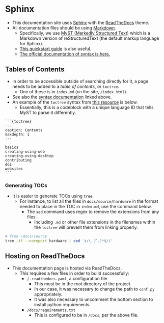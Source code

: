 # Sphinx
- This documentation site uses [Sphinx](https://www.sphinx-doc.org/en/master/) with the [ReadTheDocs](https://about.readthedocs.com/) theme.
- All documentation files should be using [Markdown](https://www.markdownguide.org/cheat-sheet/).
  - Specifically, we use [MyST (Markedly Structured Text)](https://myst-parser.readthedocs.io/en/latest/) which is a Markdown version of reStructuredText (the default markup language for Sphinx).
  - [This quickstart guide](https://cerodell.github.io/sphinx-quickstart-guide/build/html/markdown.html) is also useful.
  - [The official documentation of syntax is here.](https://myst-parser.readthedocs.io/en/v0.16.1/syntax/syntax.html)

## Tables of Contents
- In order to be accessible outside of searching directly for it, a page needs to be added to a *table of contents*, or `toctree`.
  -  One of these is in `index.md` (on the site, `/index.html`).
- See also the [syntax documentation](https://myst-parser.readthedocs.io/en/v0.16.1/syntax/syntax.html) linked above.
- An example of the `toctree` syntax from [this resource](https://coderefinery.github.io/sphinx-lesson/toctree/) is below.
  - Essentially, this is a codeblock with a unique language ID that tells MyST to parse it differently.

````
```{toctree}
---
caption: Contents
maxdepth: 1
---

basics
creating-using-web
creating-using-desktop
contributing
doi
websites
```
````

### Generating TOCs
- It is easier to generate TOCs using `tree`.
  - For instance, to list all the files in `docs/source/hardware` in the format needed to place in the TOC in `index.md`, use the command below.
    - The `sed` command uses regex to remove the extensions from any files.
	    - Including `.md` or other file extensions in the filenames within the `toctree` will prevent them from linking properly.


```sh
# from /docs/source
tree -if --noreport hardware | sed 's/\.[^.]*$//'
```

## Hosting on ReadTheDocs
- This documentation page is hosted via ReadTheDocs.
  - This requires a few files in order to build successfully:
    - `/.readthedocs.yaml`, a configuration file
      - This must be in the root directory of the project.
      - In our case, it was necessary to change the path to `conf.py` appropriately.
      - It was also necessary to uncomment the bottom section to install python requirements.
    - `/docs/requirements.txt`
      - This is configured to be in `/docs`, per the above file.